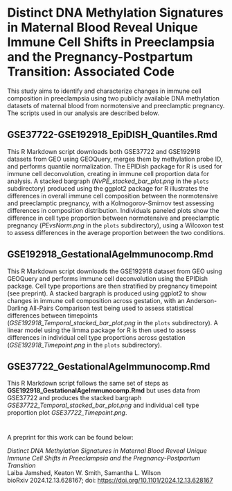 # Distinct DNA Methylation Signatures in Maternal Blood Reveal Unique Immune Cell Shifts in Preeclampsia and the Pregnancy-Postpartum Transition: Associated Code

This study aims to identify and characterize changes in immune cell composition in preeclampsia using two publicly available DNA methylation datasets of maternal blood from normotensive and preeclamptic pregnancy. The scripts used in our analysis are described below.

## GSE37722-GSE192918_EpiDISH_Quantiles.Rmd
This R Markdown script downloads both GSE37722 and GSE192918 datasets from GEO using GEOQuery, merges them by methylation probe ID, and performs quantile normalization. The EPIDish package for R is used for immune cell deconvolution, creating in immune cell proportion data for analysis. A stacked bargraph (*NvPE_stacked_bar_plot.png* in the `plots` subdirectory) produced using the ggplot2 package for R illustrates the differences in overall immune cell composition between the normotensive and preeclamptic pregnancy, with a Kolmogorov-Smirnov test assessing differences in composition distribution. Individuals paneled plots show the difference in cell type proportion between normotensive and preeclamptic pregnancy (*PEvsNorm.png* in the `plots` subdirectory), using a Wilcoxon test to assess differences in the average proportion between the two conditions.
## GSE192918_GestationalAgeImmunocomp.Rmd
This R Markdown script downloads the GSE192918 dataset from GEO using GEOQuery and performs immune cell deconvolution using the EPIDish package. Cell type proportions are then stratified by pregnancy timepoint (see preprint). A stacked bargraph is produced using ggplot2 to show changes in immune cell composition across gestation, with an Anderson-Darling All-Pairs Comparison test being used to assess statistical differences between timepoints (*GSE192918_Temporal_stacked_bar_plot.png* in the `plots` subdirectory). A linear model using the limma package for R is then used to assess differences in individual cell type proportions across gestation (*GSE192918_Timepoint.png* in the `plots` subdirectory).
## GSE37722_GestationalAgeImmunocomp.Rmd
This R Markdown script follows the same set of steps as **GSE192918_GestationalAgeImmunocomp.Rmd** but uses data from GSE37722 and produces the stacked bargraph *GSE37722_Temporal_stacked_bar_plot.png* and individual cell type proportion plot *GSE37722_Timepoint.png*.
#
A preprint for this work can be found below:

*Distinct DNA Methylation Signatures in Maternal Blood Reveal Unique Immune Cell Shifts in Preeclampsia and the Pregnancy-Postpartum Transition*  
Laiba Jamshed, Keaton W. Smith, Samantha L. Wilson  
bioRxiv 2024.12.13.628167; doi: https://doi.org/10.1101/2024.12.13.628167

